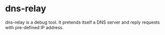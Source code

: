# dns-relay
dns-relay is a debug tool. It pretends itself a DNS server and reply requests with pre-defined IP address.  
